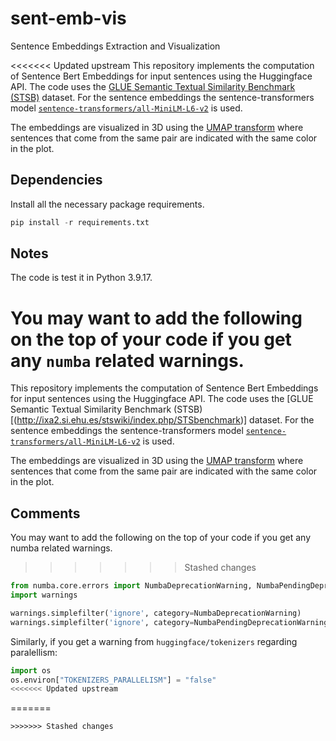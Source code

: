 # sent-emb-vis
Sentence Embeddings Extraction and Visualization

<<<<<<< Updated upstream
This repository implements the computation of Sentence Bert Embeddings for input sentences using the Huggingface API. The code uses the [GLUE Semantic Textual Similarity Benchmark (STSB)](http://ixa2.si.ehu.es/stswiki/index.php/STSbenchmark) dataset. For the sentence embeddings the sentence-transformers model [`sentence-transformers/all-MiniLM-L6-v2`](https://huggingface.co/sentence-transformers/all-MiniLM-L6-v2) is used.

The embeddings are visualized in 3D using the [UMAP transform](https://umap-learn.readthedocs.io/en/latest/) where sentences that come from the same pair are indicated with the same color in the plot.

## Dependencies
Install all the necessary package requirements.

````python
pip install -r requirements.txt
````

## Notes
The code is test it in Python 3.9.17.

You may want to add the following on the top of your code if you get any `numba` related warnings. 
=======

This repository implements the computation of Sentence Bert Embeddings for input sentences using the Huggingface API. The code uses the [GLUE Semantic Textual Similarity Benchmark (STSB)[(http://ixa2.si.ehu.es/stswiki/index.php/STSbenchmark)] dataset. For the sentence embeddings the sentence-transformers model [`sentence-transformers/all-MiniLM-L6-v2`](https://huggingface.co/sentence-transformers/all-MiniLM-L6-v2) is used.

The embeddings are visualized in 3D using the [UMAP transform](https://umap-learn.readthedocs.io/en/latest/) where sentences that come from the same pair are indicated with the same color in the plot.




## Comments
You may want to add the following on the top of your code if you get any numba related warnings. 
>>>>>>> Stashed changes

````python
from numba.core.errors import NumbaDeprecationWarning, NumbaPendingDeprecationWarning
import warnings

warnings.simplefilter('ignore', category=NumbaDeprecationWarning)
warnings.simplefilter('ignore', category=NumbaPendingDeprecationWarning)
````

Similarly, if you get a warning from `huggingface/tokenizers` regarding paralellism:

````python
import os
os.environ["TOKENIZERS_PARALLELISM"] = "false"
<<<<<<< Updated upstream
````
=======
````
>>>>>>> Stashed changes
